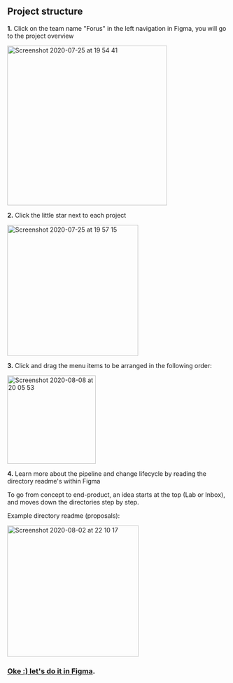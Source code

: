## Project structure

**1.** Click on the team name "Forus" in the left navigation in Figma, you will go to the project overview

<img width="365" alt="Screenshot 2020-07-25 at 19 54 41" src="https://user-images.githubusercontent.com/30194799/88463141-dae18480-ceb0-11ea-94fd-22b3f52e42a7.png">


**2.** Click the little star next to each project

<img width="299" alt="Screenshot 2020-07-25 at 19 57 15" src="https://user-images.githubusercontent.com/30194799/88463490-678d4200-ceb3-11ea-99a3-d399f5a63043.png">


**3.** Click and drag the menu items to be arranged in the following order:

<img width="202" alt="Screenshot 2020-08-08 at 20 05 53" src="https://user-images.githubusercontent.com/30194799/89717071-24eb5f80-d9b3-11ea-98f2-31b783c9ff98.png">

**4.** Learn more about the pipeline and change lifecycle by reading the directory readme's within Figma

To go from concept to end-product, an idea starts at the top (Lab or Inbox), and moves down the directories step by step.

Example directory readme (proposals):

<img width="300" alt="Screenshot 2020-08-02 at 22 10 17" src="https://user-images.githubusercontent.com/30194799/89131429-0dbcf580-d50d-11ea-9d96-3e48d9672a19.png">

### [Oke :) let's do it in Figma](https://www.figma.com/files/team/751328713147240365/Forus).


